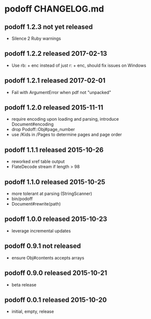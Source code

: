 
# podoff CHANGELOG.md


## podoff 1.2.3  not yet released

* Silence 2 Ruby warnings


## podoff 1.2.2  released 2017-02-13

* Use rb: + enc instead of just r: + enc, should fix issues on Windows


## podoff 1.2.1  released 2017-02-01

* Fail with ArgumentError when pdf not "unpacked"


## podoff 1.2.0  released 2015-11-11

* require encoding upon loading and parsing, introduce Document#encoding
* drop Podoff::Obj#page_number
* use /Kids in /Pages to determine pages and page order


## podoff 1.1.1  released 2015-10-26

* reworked xref table output
* FlateDecode stream if length > 98


## podoff 1.1.0  released 2015-10-25

* more tolerant at parsing (StringScanner)
* bin/podoff
* Document#rewrite(path)


## podoff 1.0.0  released 2015-10-23

* leverage incremental updates


## podoff 0.9.1  not released

* ensure Obj#contents accepts arrays


## podoff 0.9.0  released 2015-10-21

* beta release


## podoff 0.0.1  released 2015-10-20

* initial, empty, release

